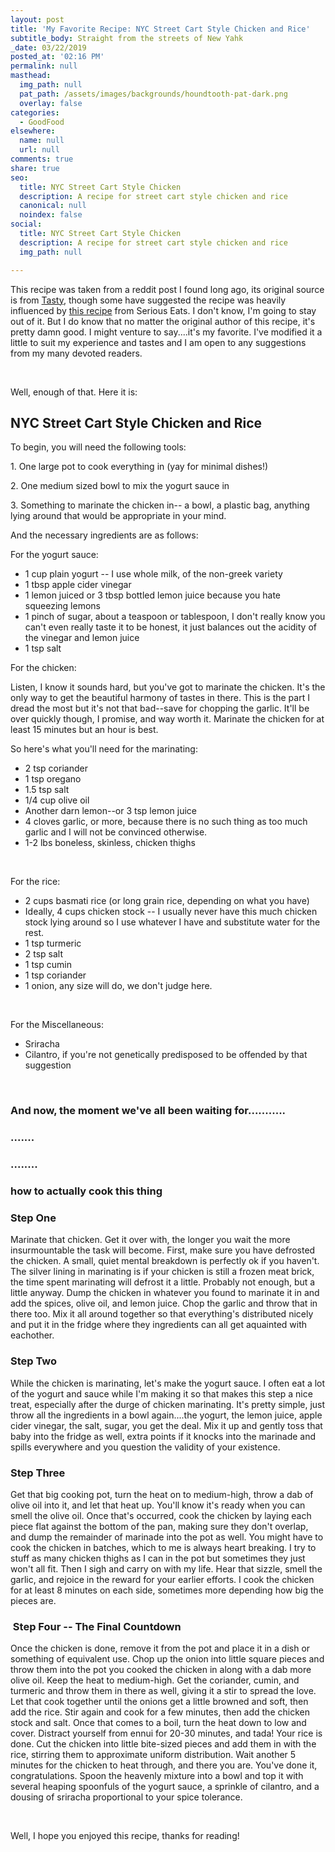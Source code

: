 ```yaml
---
layout: post
title: 'My Favorite Recipe: NYC Street Cart Style Chicken and Rice'
subtitle_body: Straight from the streets of New Yahk
_date: 03/22/2019
posted_at: '02:16 PM'
permalink: null
masthead:
  img_path: null
  pat_path: /assets/images/backgrounds/houndtooth-pat-dark.png
  overlay: false
categories:
  - GoodFood
elsewhere:
  name: null
  url: null
comments: true
share: true
seo:
  title: NYC Street Cart Style Chicken
  description: A recipe for street cart style chicken and rice
  canonical: null
  noindex: false
social:
  title: NYC Street Cart Style Chicken
  description: A recipe for street cart style chicken and rice
  img_path: null

---
```

<p>This recipe was taken from a reddit post I found long ago, its original source is from <a href="https://www.buzzfeed.com/emilyhorng/travel-to-new-york-city-without-leaving-your-house-with-this">Tasty</a>, though some have suggested the recipe was heavily influenced by <a href="https://www.seriouseats.com/recipes/2011/12/serious-eats-halal-cart-style-chicken-and-rice-white-sauce-recipe.html">this recipe</a> from Serious Eats. I don't know, I'm going to stay out of it. But I do know that no matter the original author of this recipe, it's pretty damn good. I might venture to say....it's my favorite. I've modified it a little to suit my experience and tastes and I am open to any suggestions from my many devoted readers.&nbsp;</p>
<p>&nbsp;</p>
<p>Well, enough of that. Here it is:</p>
<h2>NYC Street Cart Style Chicken and Rice</h2>
<p>To begin, you will need the following tools:</p>
<p>1. One large pot to cook everything in (yay for minimal dishes!)</p>
<p>2. One medium sized bowl to mix the yogurt sauce in</p>
<p>3. Something to marinate the chicken in-- a bowl, a plastic bag, anything lying around that would be appropriate in your mind.</p>
<p>And the necessary ingredients are as follows:</p>
<p>For the yogurt sauce:</p>
<ul>
<li>1 cup plain yogurt -- I use whole milk, of the non-greek variety</li>
<li>1 tbsp apple cider vinegar</li>
<li>1 lemon juiced or 3 tbsp bottled lemon juice because you hate squeezing lemons</li>
<li>1 pinch of sugar, about a teaspoon or tablespoon, I don't really know you can't even really taste it to be honest, it just balances out the acidity of the vinegar and lemon juice</li>
<li>1 tsp salt</li>
</ul>
<p>For the chicken:</p>
<p>Listen, I know it sounds hard, but you've got to marinate the chicken. It's the only way to get the beautiful harmony of tastes in there. This is the part I dread the most but it's not that bad--save for chopping the garlic. It'll be over quickly though, I promise, and way worth it. Marinate the chicken for at least 15 minutes but an hour is best.</p>
<p>So here's what you'll need for the marinating:</p>
<ul>
<li>2 tsp coriander</li>
<li>1 tsp oregano</li>
<li>1.5 tsp salt</li>
<li>1/4 cup olive oil</li>
<li>Another darn lemon--or 3 tsp lemon juice</li>
<li>4 cloves garlic, or more, because there is no such thing as too much garlic and I will not be convinced otherwise.</li>
<li>1-2 lbs boneless, skinless, chicken thighs</li>
</ul>
<p>&nbsp;</p>
<p>For the rice:</p>
<ul>
<li>2 cups basmati rice (or long grain rice, depending on what you have)</li>
<li>Ideally, 4 cups chicken stock -- I usually never have this much chicken stock lying around so I use whatever I have and substitute water for the rest.</li>
<li>1 tsp turmeric</li>
<li>2 tsp salt</li>
<li>1 tsp cumin</li>
<li>1 tsp coriander</li>
<li>1 onion, any size will do, we don't judge here.</li>
</ul>
<p>&nbsp;</p>
<p>For the Miscellaneous:</p>
<ul>
<li>Sriracha</li>
<li>Cilantro, if you're not genetically predisposed to be offended by that suggestion</li>
</ul>
<p>&nbsp;</p>
<h3>And now, the moment we've all been waiting for...........</h3>
<h3>.......</h3>
<h3>........</h3>
<h3>how to actually cook this thing</h3>
<h3>Step One</h3>
<p>Marinate that chicken. Get it over with, the longer you wait the more insurmountable the task will become. First, make sure you have defrosted the chicken. A small, quiet mental breakdown is perfectly ok if you haven't. The silver lining in marinating is if your chicken is still a frozen meat brick, the time spent marinating will defrost it a little. Probably not enough, but a little anyway. Dump the chicken in whatever you found to marinate it in and add the spices, olive oil, and lemon juice. Chop the garlic and throw that in there too. Mix it all around together so that everything's distributed nicely and put it in the fridge where they ingredients can all get aquainted with eachother.</p>
<h3>Step Two</h3>
<p>While the chicken is marinating, let's make the yogurt sauce. I often eat a lot of the yogurt and sauce while I'm making it so that makes this step a nice treat, especially after the durge of chicken marinating. It's pretty simple, just throw all the ingredients in a bowl again....the yogurt, the lemon juice, apple cider vinegar, the salt, sugar, you get the deal. Mix it up and gently toss that baby into the fridge as well, extra points if it knocks into the marinade and spills everywhere and you question the validity of your existence.</p>
<h3>Step Three</h3>
<p>Get that big cooking pot, turn the heat on to medium-high, throw a dab of olive oil into it, and let that heat up. You'll know it's ready when you can smell the olive oil. Once that's occurred, cook the chicken by laying each piece flat against the bottom of the pan, making sure they don't overlap, and dump the remainder of marinade into the pot as well. You might have to cook the chicken in batches, which to me is always heart breaking. I try to stuff as many chicken thighs as I can in the pot but sometimes they just won't all fit. Then I sigh and carry on with my life. Hear that sizzle, smell the garlic, and rejoice in the reward for your earlier efforts. I cook the chicken for at least 8 minutes on each side, sometimes more depending how big the pieces are.&nbsp;</p>
<h3>&nbsp;Step Four -- The Final Countdown</h3>
<p>Once the chicken is done, remove it from the pot and place it in a dish or something of equivalent use. Chop up the onion into little square pieces and throw them into the pot you cooked the chicken in along with a dab more olive oil. Keep the heat to medium-high. Get the coriander, cumin, and turmeric and throw them in there as well, giving it a stir to spread the love. Let that cook together until the onions get a little browned and soft, then add the rice. Stir again and cook for a few minutes, then add the chicken stock and salt. Once that comes to a boil, turn the heat down to low and cover. Distract yourself from ennui for 20-30 minutes, and tada! Your rice is done. Cut the chicken into little bite-sized pieces and add them in with the rice, stirring them to approximate uniform distribution. Wait another 5 minutes for the chicken to heat through, and there you are. You've done it, congratulations. Spoon the heavenly mixture into a bowl and top it with several heaping spoonfuls of the yogurt sauce, a sprinkle of cilantro, and a dousing of sriracha proportional to your spice tolerance.&nbsp;</p>
<p>&nbsp;</p>
<p>Well, I hope you enjoyed this recipe, thanks for reading!</p>
<p>&nbsp;</p>
